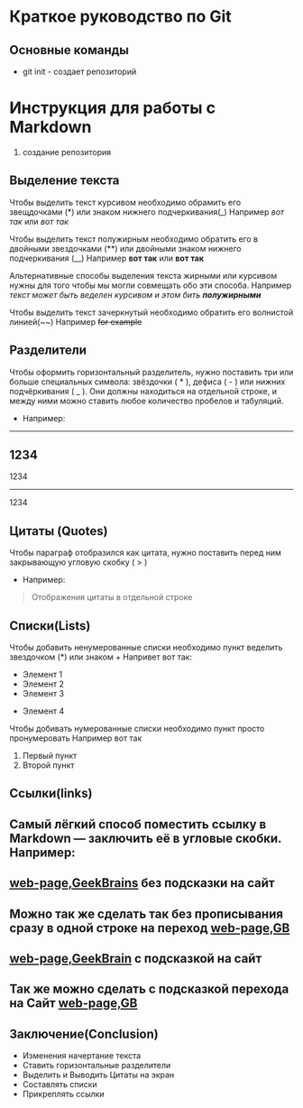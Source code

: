 # Краткое руководство по Git
## Основные команды 
 * git init - создает репозиторий
# Инструкция для работы с Markdown
1. создание репозитория 
## Выделение текста

 Чтобы выделить текст курсивом необходимо обрамить его звещдочками (*) или знаком нижнего подчеркивания(_)
 Например *вот так* или _вот так_

 Чтобы выделить текст полужирным необходимо обратить его в двойными звездочками (**) или двойными знаком нижнего подчеркивания (__) 
 Например **вот так** или __вот так__

Альтернативные способы выделения текста жирными или курсивом нужны для того чтобы мы могли совмещать обо эти способа. Например _текст может быть веделен курсивом и этом бить **полужирными**_

Чтобы выделить текст зачеркнутый необходимо обратить его волнистой линией(~~) Например ~~for example~~

## Разделители

Чтобы оформить горизонтальный разделитель, нужно поставить три или больше специальных символа: звёздочки ( * ), дефиса ( - ) или нижних подчёркивания ( _ ). Они должны находиться на отдельной строке, и между ними можно ставить любое количество пробелов и табуляций.
* Например:
***
1234
---
1234
___
1234

## Цитаты (Quotes)

Чтобы параграф отобразился как цитата, нужно поставить перед ним закрывающую угловую скобку ( > )
* Например:
>Отображения цитаты в отдельной строке

## Списки(Lists)

Чтобы добавить ненумерованные списки необходимо пункт веделить звездочком (*) или знаком +
Напривет вот так:
* Элемент 1
* Элемент 2
* Элемент 3
+ Элемент 4

Чтобы добивать нумерованные списки необходимо пункт просто пронумеровать 
Например вот так 
1. Первый пункт 
2. Второй пункт

## Ссылки(links)
Самый лёгкий способ поместить ссылку в Markdown — заключить её в угловые скобки.
Например: 
-
[web-page,GeekBrains](https://gb.ru/) без подсказки на сайт
-
Можно так же сделать так без прописывания сразу в одной строке на переход
[web-page,GB][1]
-
[web-page,GeekBrain](https://gb.ru/ "переход на сайт") с подсказкой на сайт
-
[1]: https://gb.ru/

Так же можно сделать с подсказкой перехода на Сайт
[web-page,GB][brain]
-
[brain]: https://gb.ru/ "перейди по ссылке"

## Заключение(Conclusion)
* Изменения начертание текста 
* Ставить горизонтальные разделители
* Выделить и Выводить Цитаты на экран
* Составлять списки
* Прикреплять ссылки 